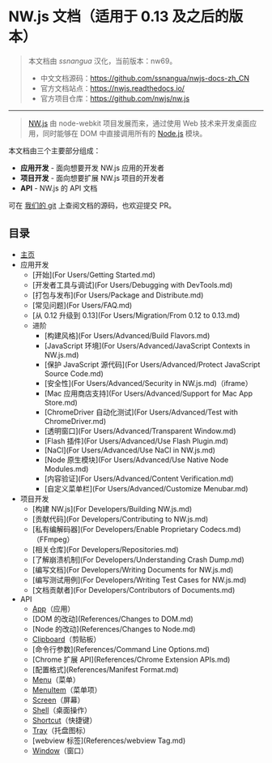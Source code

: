 # NW.js 文档（适用于 0.13 及之后的版本）

> 本文档由 _ssnangua_ 汉化，当前版本：nw69。
> 
> - 中文文档源码：https://github.com/ssnangua/nwjs-docs-zh_CN
> - 官方文档站点：https://nwjs.readthedocs.io/
> - 官方项目仓库：https://github.com/nwjs/nw.js

---

> [NW.js](http://nwjs.io) 由 node-webkit 项目发展而来，通过使用 Web 技术来开发桌面应用，同时能够在 DOM 中直接调用所有的 [Node.js](https://nodejs.org/) 模块。

本文档由三个主要部分组成：

* **应用开发** - 面向想要开发 NW.js 应用的开发者
* **项目开发** - 面向想要扩展 NW.js 项目的开发者
* **API** - NW.js 的 API 文档

可在 [我们的 git](https://github.com/nwjs/nw.js/tree/nw13/docs) 上查阅文档的源码，也欢迎提交 PR。

## 目录

* [主页](index.md)
* 应用开发
    - [开始](For Users/Getting Started.md)
    - [开发者工具与调试](For Users/Debugging with DevTools.md)
    - [打包与发布](For Users/Package and Distribute.md)
    - [常见问题](For Users/FAQ.md)
    - [从 0.12 升级到 0.13](For Users/Migration/From 0.12 to 0.13.md)
    - 进阶
        + [构建风格](For Users/Advanced/Build Flavors.md)
        + [JavaScript 环境](For Users/Advanced/JavaScript Contexts in NW.js.md)
        + [保护 JavaScript 源代码](For Users/Advanced/Protect JavaScript Source Code.md)
        + [安全性](For Users/Advanced/Security in NW.js.md)（iframe）
        + [Mac 应用商店支持](For Users/Advanced/Support for Mac App Store.md)
        + [ChromeDriver 自动化测试](For Users/Advanced/Test with ChromeDriver.md)
        + [透明窗口](For Users/Advanced/Transparent Window.md)
        + [Flash 插件](For Users/Advanced/Use Flash Plugin.md)
        + [NaCl](For Users/Advanced/Use NaCl in NW.js.md)
        + [Node 原生模块](For Users/Advanced/Use Native Node Modules.md)
        + [内容验证](For Users/Advanced/Content Verification.md)
        + [自定义菜单栏](For Users/Advanced/Customize Menubar.md)
* 项目开发
    - [构建 NW.js](For Developers/Building NW.js.md)
    - [贡献代码](For Developers/Contributing to NW.js.md)
    - [私有编解码器](For Developers/Enable Proprietary Codecs.md)（FFmpeg）
    - [相关仓库](For Developers/Repositories.md)
    - [了解崩溃机制](For Developers/Understanding Crash Dump.md)
    - [编写文档](For Developers/Writing Documents for NW.js.md)
    - [编写测试用例](For Developers/Writing Test Cases for NW.js.md)
    - [文档贡献者](For Developers/Contributors of Documents.md)
* API
    - [App](References/App.md)（应用）
    - [DOM 的改动](References/Changes to DOM.md)
    - [Node 的改动](References/Changes to Node.md)
    - [Clipboard](References/Clipboard.md)（剪贴板）
    - [命令行参数](References/Command Line Options.md)
    - [Chrome 扩展 API](References/Chrome Extension APIs.md)
    - [配置格式](References/Manifest Format.md)
    - [Menu](References/Menu.md)（菜单）
    - [MenuItem](References/MenuItem.md)（菜单项）
    - [Screen](References/Screen.md)（屏幕）
    - [Shell](References/Shell.md)（桌面操作）
    - [Shortcut](References/Shortcut.md)（快捷键）
    - [Tray](References/Tray.md)（托盘图标）
    - [webview 标签](References/webview Tag.md)
    - [Window](References/Window.md)（窗口）
